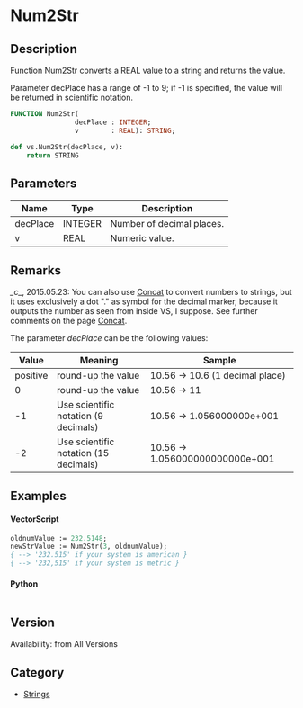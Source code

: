 # Num2Str

## Description
Function Num2Str converts a REAL value to a string and returns the value.

Parameter decPlace has a range of -1 to 9; if -1 is specified, the value will be returned in scientific notation.

```pascal
FUNCTION Num2Str(
				decPlace : INTEGER;
				v        : REAL): STRING;
```

```python
def vs.Num2Str(decPlace, v):
    return STRING
```

## Parameters
|Name|Type|Description|
|---|---|---|
|decPlace|INTEGER|Number of decimal places.|
|v|REAL|Numeric value.|

## Remarks
*\_c\_*, 2015.05.23: You can also use [Concat](Concat.md) to convert numbers to strings, but it uses exclusively a dot "." as symbol for the decimal marker, because it outputs the number as seen from inside VS, I suppose. See further comments on the page [Concat](Concat.md).

The parameter *decPlace* can be the following values:

| Value    | Meaning                              | Sample                                 |
|----------|--------------------------------------|----------------------------------------|
| positive | round-up the value                   | 10.56 -> 10.6 (1 decimal place)        |
| 0        | round-up the value                   | 10.56 -> 11                            |
| -1       | Use scientific notation (9 decimals) | 10.56 -> 1.056000000e+001              |
| -2       | Use scientific notation (15 decimals)| 10.56 -> 1.056000000000000e+001        |

## Examples
#### VectorScript ####
```pascal
oldnumValue := 232.5148;
newStrValue := Num2Str(3, oldnumValue);
{ --> '232.515' if your system is american }
{ --> '232,515' if your system is metric }
```
#### Python ####
```python

```

## Version
Availability: from All Versions

## Category
* [Strings](../Categories/Strings.md)
